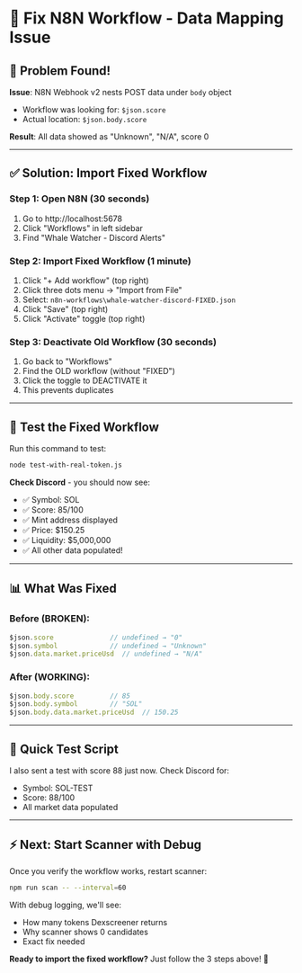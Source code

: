 # 🔧 Fix N8N Workflow - Data Mapping Issue

## 🚨 Problem Found!

**Issue**: N8N Webhook v2 nests POST data under `body` object
- Workflow was looking for: `$json.score`
- Actual location: `$json.body.score`

**Result**: All data showed as "Unknown", "N/A", score 0

---

## ✅ Solution: Import Fixed Workflow

### Step 1: Open N8N (30 seconds)
1. Go to http://localhost:5678
2. Click "Workflows" in left sidebar
3. Find "Whale Watcher - Discord Alerts"

### Step 2: Import Fixed Workflow (1 minute)
1. Click "+ Add workflow" (top right)
2. Click three dots menu → "Import from File"
3. Select: `n8n-workflows\whale-watcher-discord-FIXED.json`
4. Click "Save" (top right)
5. Click "Activate" toggle (top right)

### Step 3: Deactivate Old Workflow (30 seconds)
1. Go back to "Workflows"
2. Find the OLD workflow (without "FIXED")
3. Click the toggle to DEACTIVATE it
4. This prevents duplicates

---

## 🧪 Test the Fixed Workflow

Run this command to test:

```bash
node test-with-real-token.js
```

**Check Discord** - you should now see:
- ✅ Symbol: SOL
- ✅ Score: 85/100
- ✅ Mint address displayed
- ✅ Price: $150.25
- ✅ Liquidity: $5,000,000
- ✅ All other data populated!

---

## 📊 What Was Fixed

### Before (BROKEN):
```javascript
$json.score              // undefined → "0"
$json.symbol             // undefined → "Unknown"
$json.data.market.priceUsd  // undefined → "N/A"
```

### After (WORKING):
```javascript
$json.body.score         // 85
$json.body.symbol        // "SOL"
$json.body.data.market.priceUsd  // 150.25
```

---

## 🎯 Quick Test Script

I also sent a test with score 88 just now. Check Discord for:
- Symbol: SOL-TEST
- Score: 88/100
- All market data populated

---

## ⚡ Next: Start Scanner with Debug

Once you verify the workflow works, restart scanner:

```bash
npm run scan -- --interval=60
```

With debug logging, we'll see:
- How many tokens Dexscreener returns
- Why scanner shows 0 candidates
- Exact fix needed

**Ready to import the fixed workflow?** Just follow the 3 steps above! 🚀

